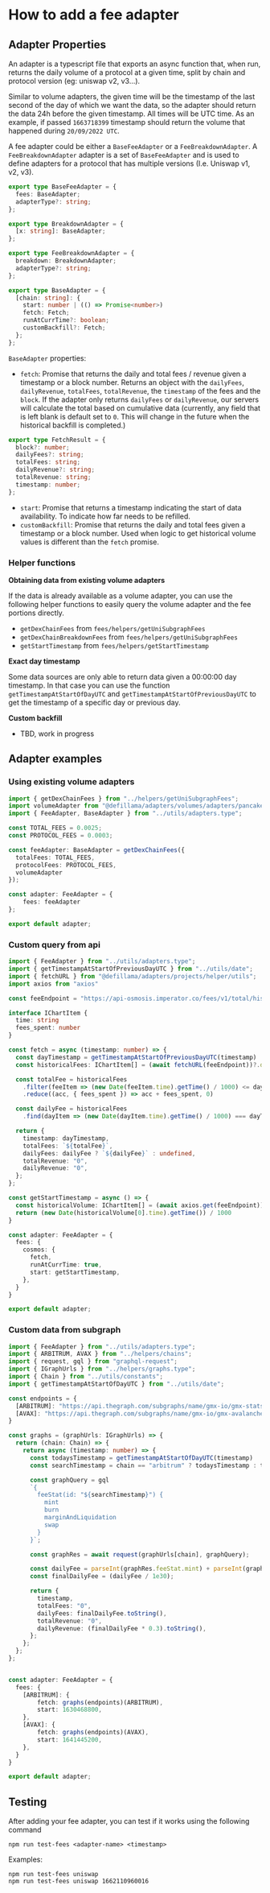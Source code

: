 # How to add a fee adapter

## Adapter Properties

An adapter is a typescript file that exports an async function that, when run, returns the daily volume of a protocol at a given time, split by chain and protocol version (eg: uniswap v2, v3...).

Similar to volume adapters, the given time will be the timestamp of the last second of the day of which we want the data, so the adapter should return the data 24h before the given timestamp. All times will be UTC time. As an example, if passed `1663718399` timestamp should return the volume that happened during `20/09/2022 UTC`.

A fee adapter could be either a `BaseFeeAdapter` or a `FeeBreakdownAdapter`. A `FeeBreakdownAdapter` adapter is a set of `BaseFeeAdapter` and is used to define adapters for a protocol that has multiple versions (I.e. Uniswap v1, v2, v3).

```typescript
export type BaseFeeAdapter = {
  fees: BaseAdapter;
  adapterType?: string;
};

export type BreakdownAdapter = {
  [x: string]: BaseAdapter;
};

export type FeeBreakdownAdapter = {
  breakdown: BreakdownAdapter;
  adapterType?: string;
};

export type BaseAdapter = {
  [chain: string]: {
    start: number | (() => Promise<number>)
    fetch: Fetch;
    runAtCurrTime?: boolean;
    customBackfill?: Fetch;
  };
};
```

`BaseAdapter` properties:

* `fetch`: Promise that returns the daily and total fees / revenue given a timestamp or a block number. Returns an object with the `dailyFees`, `dailyRevenue`, `totalFees`, `totalRevenue`, the `timestamp` of the fees and the `block`. If the adapter only returns `dailyFees` or `dailyRevenue`, our servers will calculate the total based on cumulative data (currently, any field that is left blank is default set to `0`. This will change in the future when the historical backfill is completed.)

```typescript
export type FetchResult = {
  block?: number;
  dailyFees?: string;
  totalFees: string;
  dailyRevenue?: string;
  totalRevenue: string;
  timestamp: number;
};
```

* `start`: Promise that returns a timestamp indicating the start of data availability. To indicate how far needs to be refilled.
* `customBackfill`: Promise that returns the daily and total fees given a timestamp or a block number. Used when logic to get historical volume values is different than the `fetch` promise.

### Helper functions

**Obtaining data from existing volume adapters**

If the data is already available as a volume adapter, you can use the following helper functions to easily query the volume adapter and the fee portions directly.

* `getDexChainFees` from `fees/helpers/getUniSubgraphFees`
* `getDexChainBreakdownFees` from `fees/helpers/getUniSubgraphFees`
* `getStartTimestamp` from `fees/helpers/getStartTimestamp`

**Exact day timestamp**

Some data sources are only able to return data given a 00:00:00 day timestamp. In that case you can use the function `getTimestampAtStartOfDayUTC` and `getTimestampAtStartOfPreviousDayUTC` to get the timestamp of a specific day or previous day.

**Custom backfill**

* TBD, work in progress

## Adapter examples

### Using existing volume adapters

```typescript
import { getDexChainFees } from "../helpers/getUniSubgraphFees";
import volumeAdapter from "@defillama/adapters/volumes/adapters/pancakeswap";
import { FeeAdapter, BaseAdapter } from "../utils/adapters.type";

const TOTAL_FEES = 0.0025;
const PROTOCOL_FEES = 0.0003;

const feeAdapter: BaseAdapter = getDexChainFees({
  totalFees: TOTAL_FEES,
  protocolFees: PROTOCOL_FEES,
  volumeAdapter
});

const adapter: FeeAdapter = {
    fees: feeAdapter
};

export default adapter;
```

### Custom query from api

```typescript
import { FeeAdapter } from "../utils/adapters.type";
import { getTimestampAtStartOfPreviousDayUTC } from "../utils/date";
import { fetchURL } from "@defillama/adapters/projects/helper/utils";
import axios from "axios"

const feeEndpoint = "https://api-osmosis.imperator.co/fees/v1/total/historical"

interface IChartItem {
  time: string
  fees_spent: number
}

const fetch = async (timestamp: number) => {
  const dayTimestamp = getTimestampAtStartOfPreviousDayUTC(timestamp)
  const historicalFees: IChartItem[] = (await fetchURL(feeEndpoint))?.data

  const totalFee = historicalFees
    .filter(feeItem => (new Date(feeItem.time).getTime() / 1000) <= dayTimestamp)
    .reduce((acc, { fees_spent }) => acc + fees_spent, 0)

  const dailyFee = historicalFees
    .find(dayItem => (new Date(dayItem.time).getTime() / 1000) === dayTimestamp)?.fees_spent

  return {
    timestamp: dayTimestamp,
    totalFees: `${totalFee}`,
    dailyFees: dailyFee ? `${dailyFee}` : undefined,
    totalRevenue: "0",
    dailyRevenue: "0",
  };
};

const getStartTimestamp = async () => {
  const historicalVolume: IChartItem[] = (await axios.get(feeEndpoint))?.data
  return (new Date(historicalVolume[0].time).getTime()) / 1000
}

const adapter: FeeAdapter = {
  fees: {
    cosmos: {
      fetch,
      runAtCurrTime: true,
      start: getStartTimestamp,
    },
  }
}

export default adapter;
```

### Custom data from subgraph

```typescript
import { FeeAdapter } from "../utils/adapters.type";
import { ARBITRUM, AVAX } from "../helpers/chains";
import { request, gql } from "graphql-request";
import { IGraphUrls } from "../helpers/graphs.type";
import { Chain } from "../utils/constants";
import { getTimestampAtStartOfDayUTC } from "../utils/date";

const endpoints = {
  [ARBITRUM]: "https://api.thegraph.com/subgraphs/name/gmx-io/gmx-stats",
  [AVAX]: "https://api.thegraph.com/subgraphs/name/gmx-io/gmx-avalanche-stats"
}

const graphs = (graphUrls: IGraphUrls) => {
  return (chain: Chain) => {
    return async (timestamp: number) => {
      const todaysTimestamp = getTimestampAtStartOfDayUTC(timestamp)
      const searchTimestamp = chain == "arbitrum" ? todaysTimestamp : todaysTimestamp + ":daily"

      const graphQuery = gql
      `{
        feeStat(id: "${searchTimestamp}") {
          mint
          burn
          marginAndLiquidation
          swap
        }
      }`;

      const graphRes = await request(graphUrls[chain], graphQuery);

      const dailyFee = parseInt(graphRes.feeStat.mint) + parseInt(graphRes.feeStat.burn) + parseInt(graphRes.feeStat.marginAndLiquidation) + parseInt(graphRes.feeStat.swap)
      const finalDailyFee = (dailyFee / 1e30);

      return {
        timestamp,
        totalFees: "0",
        dailyFees: finalDailyFee.toString(),
        totalRevenue: "0",
        dailyRevenue: (finalDailyFee * 0.3).toString(),
      };
    };
  };
};


const adapter: FeeAdapter = {
  fees: {
    [ARBITRUM]: {
        fetch: graphs(endpoints)(ARBITRUM),
        start: 1630468800,
    },
    [AVAX]: {
        fetch: graphs(endpoints)(AVAX),
        start: 1641445200,
    },
  }
}

export default adapter;
```

## Testing

After adding your fee adapter, you can test if it works using the following command

`npm run test-fees <adapter-name> <timestamp>`

Examples:

```
npm run test-fees uniswap
npm run test-fees uniswap 1662110960016
```
